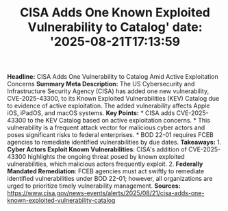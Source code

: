 ﻿---
title: "CISA Adds One Known Exploited Vulnerability to Catalog'
date: '2025-08-21T17:13:59"
category: "Markets"
summary: ""
slug: "cisa adds one known exploited vulnerability to catalog"
source_urls:
  - "https://www.cisa.gov/news-events/alerts/2025/08/21/cisa-adds-one-known-exploited-vulnerability-catalog"
seo:
  title: "CISA Adds One Known Exploited Vulnerability to Catalog | Hash n Hedge'
  description: '"
  keywords: ["news", "markets", "brief"]
---
**Headline:** CISA Adds One Vulnerability to Catalog Amid Active Exploitation Concerns  **Summary Meta Description:** The US Cybersecurity and Infrastructure Security Agency (CISA) has added one new vulnerability, CVE-2025-43300, to its Known Exploited Vulnerabilities (KEV) Catalog due to evidence of active exploitation. The added vulnerability affects Apple iOS, iPadOS, and macOS systems.  **Key Points:**  * CISA adds CVE-2025-43300 to the KEV Catalog based on active exploitation concerns. * This vulnerability is a frequent attack vector for malicious cyber actors and poses significant risks to federal enterprises. * BOD 22-01 requires FCEB agencies to remediate identified vulnerabilities by due dates.  **Takeaways:**  1. **Cyber Actors Exploit Known Vulnerabilities**: CISA's addition of CVE-2025-43300 highlights the ongoing threat posed by known exploited vulnerabilities, which malicious actors frequently exploit. 2. **Federally Mandated Remediation**: FCEB agencies must act swiftly to remediate identified vulnerabilities under BOD 22-01; however, all organizations are urged to prioritize timely vulnerability management.  **Sources:** https://www.cisa.gov/news-events/alerts/2025/08/21/cisa-adds-one-known-exploited-vulnerability-catalog 
